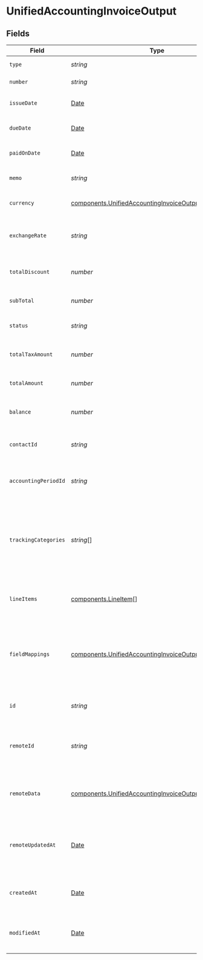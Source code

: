 # UnifiedAccountingInvoiceOutput


## Fields

| Field                                                                                                                            | Type                                                                                                                             | Required                                                                                                                         | Description                                                                                                                      | Example                                                                                                                          |
| -------------------------------------------------------------------------------------------------------------------------------- | -------------------------------------------------------------------------------------------------------------------------------- | -------------------------------------------------------------------------------------------------------------------------------- | -------------------------------------------------------------------------------------------------------------------------------- | -------------------------------------------------------------------------------------------------------------------------------- |
| `type`                                                                                                                           | *string*                                                                                                                         | :heavy_minus_sign:                                                                                                               | The type of the invoice                                                                                                          | Sales                                                                                                                            |
| `number`                                                                                                                         | *string*                                                                                                                         | :heavy_minus_sign:                                                                                                               | The invoice number                                                                                                               | INV-001                                                                                                                          |
| `issueDate`                                                                                                                      | [Date](https://developer.mozilla.org/en-US/docs/Web/JavaScript/Reference/Global_Objects/Date)                                    | :heavy_minus_sign:                                                                                                               | The date the invoice was issued                                                                                                  | 2024-06-15T12:00:00Z                                                                                                             |
| `dueDate`                                                                                                                        | [Date](https://developer.mozilla.org/en-US/docs/Web/JavaScript/Reference/Global_Objects/Date)                                    | :heavy_minus_sign:                                                                                                               | The due date of the invoice                                                                                                      | 2024-07-15T12:00:00Z                                                                                                             |
| `paidOnDate`                                                                                                                     | [Date](https://developer.mozilla.org/en-US/docs/Web/JavaScript/Reference/Global_Objects/Date)                                    | :heavy_minus_sign:                                                                                                               | The date the invoice was paid                                                                                                    | 2024-07-10T12:00:00Z                                                                                                             |
| `memo`                                                                                                                           | *string*                                                                                                                         | :heavy_minus_sign:                                                                                                               | A memo or note on the invoice                                                                                                    | Payment for services rendered                                                                                                    |
| `currency`                                                                                                                       | [components.UnifiedAccountingInvoiceOutputCurrency](../../models/components/unifiedaccountinginvoiceoutputcurrency.md)           | :heavy_minus_sign:                                                                                                               | The currency of the invoice                                                                                                      | USD                                                                                                                              |
| `exchangeRate`                                                                                                                   | *string*                                                                                                                         | :heavy_minus_sign:                                                                                                               | The exchange rate applied to the invoice                                                                                         | 1.2                                                                                                                              |
| `totalDiscount`                                                                                                                  | *number*                                                                                                                         | :heavy_minus_sign:                                                                                                               | The total discount applied to the invoice                                                                                        | 1000                                                                                                                             |
| `subTotal`                                                                                                                       | *number*                                                                                                                         | :heavy_minus_sign:                                                                                                               | The subtotal of the invoice                                                                                                      | 10000                                                                                                                            |
| `status`                                                                                                                         | *string*                                                                                                                         | :heavy_minus_sign:                                                                                                               | The status of the invoice                                                                                                        | Paid                                                                                                                             |
| `totalTaxAmount`                                                                                                                 | *number*                                                                                                                         | :heavy_minus_sign:                                                                                                               | The total tax amount on the invoice                                                                                              | 1000                                                                                                                             |
| `totalAmount`                                                                                                                    | *number*                                                                                                                         | :heavy_minus_sign:                                                                                                               | The total amount of the invoice                                                                                                  | 11000                                                                                                                            |
| `balance`                                                                                                                        | *number*                                                                                                                         | :heavy_minus_sign:                                                                                                               | The remaining balance on the invoice                                                                                             | 0                                                                                                                                |
| `contactId`                                                                                                                      | *string*                                                                                                                         | :heavy_minus_sign:                                                                                                               | The UUID of the associated contact                                                                                               | 801f9ede-c698-4e66-a7fc-48d19eebaa4f                                                                                             |
| `accountingPeriodId`                                                                                                             | *string*                                                                                                                         | :heavy_minus_sign:                                                                                                               | The UUID of the associated accounting period                                                                                     | 801f9ede-c698-4e66-a7fc-48d19eebaa4f                                                                                             |
| `trackingCategories`                                                                                                             | *string*[]                                                                                                                       | :heavy_minus_sign:                                                                                                               | The UUIDs of the tracking categories associated with the invoice                                                                 | [<br/>"801f9ede-c698-4e66-a7fc-48d19eebaa4f",<br/>"801f9ede-c698-4e66-a7fc-48d19eebaa4f"<br/>]                                   |
| `lineItems`                                                                                                                      | [components.LineItem](../../models/components/lineitem.md)[]                                                                     | :heavy_minus_sign:                                                                                                               | The line items associated with this invoice                                                                                      |                                                                                                                                  |
| `fieldMappings`                                                                                                                  | [components.UnifiedAccountingInvoiceOutputFieldMappings](../../models/components/unifiedaccountinginvoiceoutputfieldmappings.md) | :heavy_minus_sign:                                                                                                               | The custom field mappings of the object between the remote 3rd party & Panora                                                    | {<br/>"custom_field_1": "value1",<br/>"custom_field_2": "value2"<br/>}                                                           |
| `id`                                                                                                                             | *string*                                                                                                                         | :heavy_minus_sign:                                                                                                               | The UUID of the invoice record                                                                                                   | 801f9ede-c698-4e66-a7fc-48d19eebaa4f                                                                                             |
| `remoteId`                                                                                                                       | *string*                                                                                                                         | :heavy_minus_sign:                                                                                                               | The remote ID of the invoice in the context of the 3rd Party                                                                     | invoice_1234                                                                                                                     |
| `remoteData`                                                                                                                     | [components.UnifiedAccountingInvoiceOutputRemoteData](../../models/components/unifiedaccountinginvoiceoutputremotedata.md)       | :heavy_minus_sign:                                                                                                               | The remote data of the invoice in the context of the 3rd Party                                                                   | {<br/>"raw_data": {<br/>"additional_field": "some value"<br/>}<br/>}                                                             |
| `remoteUpdatedAt`                                                                                                                | [Date](https://developer.mozilla.org/en-US/docs/Web/JavaScript/Reference/Global_Objects/Date)                                    | :heavy_minus_sign:                                                                                                               | The date when the invoice was last updated in the remote system                                                                  | 2024-06-15T12:00:00Z                                                                                                             |
| `createdAt`                                                                                                                      | [Date](https://developer.mozilla.org/en-US/docs/Web/JavaScript/Reference/Global_Objects/Date)                                    | :heavy_minus_sign:                                                                                                               | The created date of the invoice record                                                                                           | 2024-06-15T12:00:00Z                                                                                                             |
| `modifiedAt`                                                                                                                     | [Date](https://developer.mozilla.org/en-US/docs/Web/JavaScript/Reference/Global_Objects/Date)                                    | :heavy_minus_sign:                                                                                                               | The last modified date of the invoice record                                                                                     | 2024-06-15T12:00:00Z                                                                                                             |